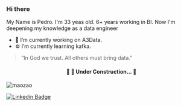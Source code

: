 ### Hi there

My Name is Pedro. I'm 33 yeas old.
6+ years working in BI. 
Now I'm deepening my knowledge as a data engineer

- 🔭 I’m currently working on A3Data.
- ⚙  I’m currently learning kafka.


> “In God we trust. All others must bring data.”

<h4 align="center"> 
	🚧  🚀 Under Construction...  🚧
</h4>

<p align="left"> <img src="https://komarev.com/ghpvc/?username=maozao" alt="maozao" /> </p>


[![Linkedin Badge](https://img.shields.io/badge/-Pedro-blue?style=flat-square&logo=Linkedin&logoColor=white&link=https://www.linkedin.com/in/pedrodefreitassalomao/)](https://www.linkedin.com/in/pedrodefreitassalomao/) 
<!--
**MaoZao/MaoZao** is a ✨ _special_ ✨ repository because its `README.md` (this file) appears on your GitHub profile.

Here are some ideas to get you started:

- 🔭 I’m currently working on ...
- 🌱 I’m currently learning ...
- 👯 I’m looking to collaborate on ...
- 🤔 I’m looking for help with ...
- 💬 Ask me about ...
- 📫 How to reach me: ...
- 😄 Pronouns: ...
- ⚡ Fun fact: ...
-->

